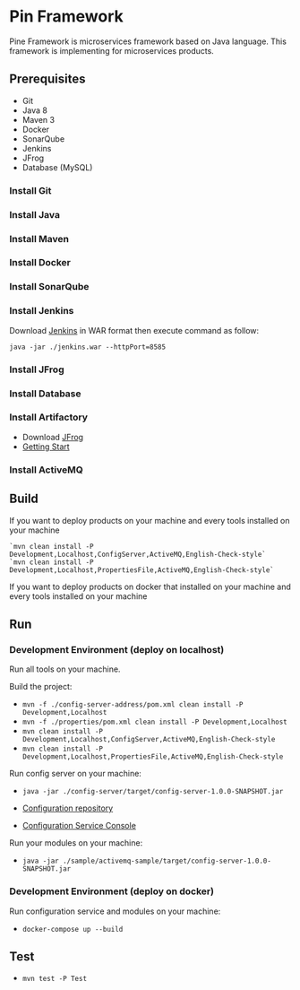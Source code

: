 # Pin Framework
Pine Framework is microservices framework based on Java language.
This framework is implementing for microservices products.

## Prerequisites
 - Git
 - Java 8
 - Maven 3 
 - Docker
 - SonarQube
 - Jenkins
 - JFrog
 - Database (MySQL)

### Install Git

### Install Java

### Install Maven

### Install Docker

### Install SonarQube

### Install Jenkins
Download [Jenkins](https://jenkins.io/download/) in WAR format then execute command as follow:

    java -jar ./jenkins.war --httpPort=8585

### Install JFrog

### Install Database

### Install Artifactory

 - Download [JFrog](https://jfrog.com/open-source/)
 - [Getting Start](https://www.jfrog.com/confluence/display/JFROG/Installing+Artifactory)

### Install ActiveMQ

## Build
If you want to deploy products on your machine and every tools installed on your machine

    `mvn clean install -P Development,Localhost,ConfigServer,ActiveMQ,English-Check-style`
    `mvn clean install -P Development,Localhost,PropertiesFile,ActiveMQ,English-Check-style`

If you want to deploy products on docker that installed on your machine and every tools installed on your machine
    
## Run
### Development Environment (deploy on localhost)
Run all tools on your machine.

Build the project:
 - `mvn -f ./config-server-address/pom.xml clean install -P Development,Localhost`
 - `mvn -f ./properties/pom.xml clean install -P Development,Localhost`
 - `mvn clean install -P Development,Localhost,ConfigServer,ActiveMQ,English-Check-style`
 - `mvn clean install -P Development,Localhost,PropertiesFile,ActiveMQ,English-Check-style`

Run config server on your machine:
 - `java -jar ./config-server/target/config-server-1.0.0-SNAPSHOT.jar`

 - [Configuration repository](https://github.com/pine-org/pine-framework/tree/master/configuration-repository)

 - [Configuration Service Console](http://127.0.0.1:8888/config-server/profile-name)

Run your modules on your machine:
 - `java -jar ./sample/activemq-sample/target/config-server-1.0.0-SNAPSHOT.jar`

### Development Environment (deploy on docker)
Run configuration service and modules on your machine:

 - `docker-compose up --build` 

## Test
 - `mvn test -P Test`